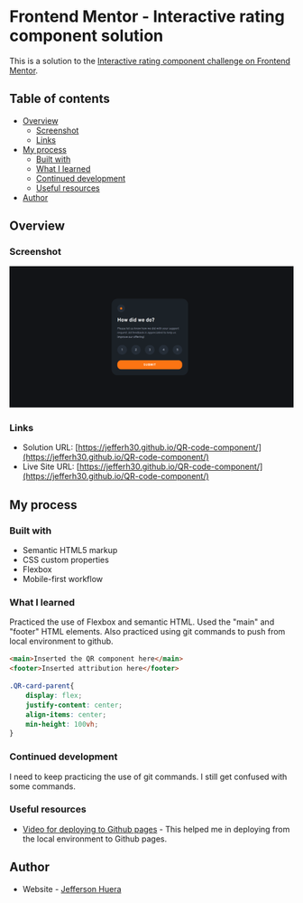 # Frontend Mentor - Interactive rating component solution

This is a solution to the [Interactive rating component challenge on Frontend Mentor](https://www.frontendmentor.io/challenges/interactive-rating-component-koxpeBUmI). 

## Table of contents

- [Overview](#overview)
  - [Screenshot](#screenshot)
  - [Links](#links)
- [My process](#my-process)
  - [Built with](#built-with)
  - [What I learned](#what-i-learned)
  - [Continued development](#continued-development)
  - [Useful resources](#useful-resources)
- [Author](#author)


## Overview

### Screenshot

![](./screenshot.png)

### Links

- Solution URL: [https://jefferh30.github.io/QR-code-component/](https://jefferh30.github.io/QR-code-component/)
- Live Site URL: [https://jefferh30.github.io/QR-code-component/](https://jefferh30.github.io/QR-code-component/)

## My process

### Built with

- Semantic HTML5 markup
- CSS custom properties
- Flexbox
- Mobile-first workflow

### What I learned

Practiced the use of Flexbox and semantic HTML. Used the "main" and "footer" HTML elements.
Also practiced using git commands to push from local environment to github.

```html
<main>Inserted the QR component here</main>
<footer>Inserted attribution here</footer>
```
```css
.QR-card-parent{
    display: flex;
    justify-content: center;
    align-items: center;
    min-height: 100vh;
}
```



### Continued development

I need to keep practicing the use of git commands. I still get confused with some commands.

### Useful resources

- [Video for deploying to Github pages](https://www.youtube.com/watch?v=XGcuxuhV-Jg&t=453s) - This helped me in deploying from the local environment to Github pages.

## Author

- Website - [Jefferson Huera](https://www.neurochispas.com)
